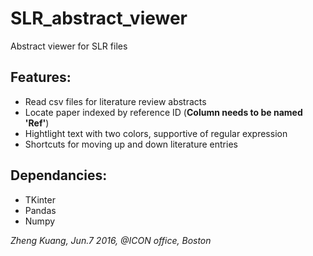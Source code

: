 # SLR_abstract_viewer
Abstract viewer for SLR files


## Features:
- Read csv files for literature review abstracts
- Locate paper indexed by reference ID (**Column needs to be named 'Ref'**)
- Hightlight text with two colors, supportive of regular expression
- Shortcuts for moving up and down literature entries

## Dependancies:
- TKinter
- Pandas
- Numpy

*Zheng Kuang, Jun.7 2016, @ICON office, Boston*
